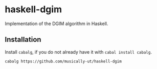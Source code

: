 # haskell-dgim

Implementation of the DGIM algorithm in Haskell.

## Installation

Install `cabalg`, if you do not already have it with `cabal install cabalg`.

    cabalg https://github.com/musically-ut/haskell-dgim


